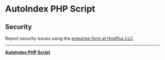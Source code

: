 # AutoIndex PHP Script

## Security

Report security issues using the [enquiries form at Hostflux LLC](https://hostflux.com/index.php#ContactUs)

---

**[AutoIndex PHP Script](https://github.com/hostflux/AutoIndex)**
